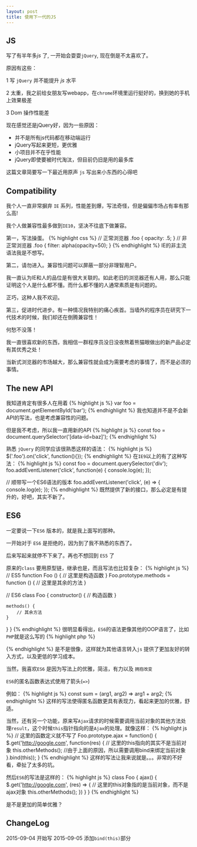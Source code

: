 ```yaml
---
layout: post
title: 使用下一代的JS
---
```


## JS

写了有半年多*js* 了, 一开始会耍耍`jQuery`, 现在倒是不太喜欢了。

原因有这些：

1 写 `jQuery` 并不能提升 *js* 水平

2 太重，我之前给女朋友写webapp，在`chrome`环境里运行挺好的，换到她的手机上效果极差

3 Dom 操作性能差

现在感觉还是jQuery好，因为一些原因：

* 并不是所有js代码都在移动端运行
* jQuery写起来更短，更优雅
* 小项目并不在乎性能
* jQuery即使要被时代淘汰，但目前仍旧是用的最多库

这篇文章简要写一下最近用原声 `js` 写出来小东西的心得吧

## Compatibility

我个人一直非常摒弃 `IE` 系列，性能差到爆，写法奇怪，但是偏偏市场占有率有那么高!

我个人做兼容性最多做到`IE10`，坚决不往底下做兼容。

第一，写法操蛋。
{% highlight css %}
// 正常浏览器
.foo {
	opacity: .5;
}
// 非正常浏览器
.foo {
  filter: alpha(opacity=50);
}
{% endhighlight %}
IE的非主流语法我是不想写。

第二，请勿进入。兼容性问题可以屏蔽一部分非理智用户。

我一直认为IE和人的品位是有很大关联的。如此老旧的浏览器还有人用，那么只能证明这个人是什么都不懂。而什么都不懂的人通常素质是有问题的。

正巧，这种人我不欢迎。

第三，促进时代进步。有一种情况我特别的痛心疾首。当墙外的程序员在研究下一代技术的时候，我们却还在倒腾兼容性！

何愁不没落！

我一直很喜欢新的东西，我相信一群程序员没日没夜熬着熊猫眼做出的新产品必定有其优秀之处！

当新式浏览器的市场越大，那么兼容性就会成为需要考虑的事情了，而不是必须的事情。

## The new API

我知道肯定有很多人在用着
{% highlight js %}
var foo = document.getElementById('bar');
{% endhighlight %}
我也知道并不是不会新API的写法，也是考虑兼容性的问题。

但是我不考虑，所以我一直用新的API
{% highlight js %}
const foo = document.querySelector('[data-id=baz]');
{% endhighlight %}

熟悉 `jQuery` 的同学应该很熟悉这样的语法：
{% highlight js %}
$('.foo').on('click', function(){});
{% endhighlight %}
在`IE9`以上的有了这种写法：
{% highlight js %}
const foo = document.querySelector('div');
foo.addEventListener('click', function(e) {
	console.log(e);
});

// 顺带写一个ES6语法的版本
foo.addEventListener('click', (e) => {
	console.log(e);
});
{% endhighlight %}
既然提供了新的接口，那么必定是有提升的，好吧，其实不新了。

## ES6

一定要说一下`ES6` 版本的，就是我上面写的那种。

一开始对于 `ES6` 是拒绝的，因为到了我不熟悉的东西了。

后来写起来就停不下来了。再也不想回到 `ES5` 了

原来的`class` 要用原型链，继承也是，而且写法也比较复杂：
{% highlight js %}
// ES5
function Foo () {
	// 这里是构造函数
}
Foo.prototype.methods = function () {
	// 这里是其余的方法
}

// ES6
class Foo {
	constructor() {
		// 构造函数
	}

	methods() {
		// 其余方法
	}
}
}
{% endhighlight %}
很明显看得出，`ES6`的语法更像其他的OOP语言了，比如`PHP`就是这么写的
{% highlight php %}
<?php 
class Foo {
	public function __construct() {
		// 构造函数
	}
	public function methods() {
		// 其他函数
	}
}
 ?>
{% endhighlight %}
是不是很像，这样就为其他语言转入`js` 提供了更加友好的转入方式，以及更低的学习成本。

当然，我喜欢`ES6` 是因为写法上的优雅，简洁，有力以及 `拥抱改变` 

`ES6`的匿名函数表达式使用了箭头(`=>`)

例如：
{% highlight js %}
const sum = (arg1, arg2) => arg1 + arg2;
{% endhighlight %}
这样的写法使得匿名函数更具有表现力，看起来更加的优雅，舒适。

当然，还有另一个功能，原来写`Ajax`请求的时候需要调用当前对象的其他方法处理`result`，这个时候`this`指针指向的是`Ajax`的处理。就像这样：
{% highlight js %}
// 这里的函数定义就不写了
Foo.prototype.ajax = function() {
	$.get('http://google.com', function(res) {
		// 这里的this指向的其实不是当前对象
		this.otherMethods();
		//由于上面的原因，所以需要调用bind来绑定当前对象
	}.bind(this));
}
{% endhighlight %}
这样的写法让我来说就是。。。非常的不好看，牵扯了太多的坑。

然后`ES6`的写法是这样的：
{% highlight js %}
class Foo {
	ajax() {
		$.get('http://google.com', (res) => {
			// 这里的this对象指的是当前对象，而不是ajax对象
			this.otherMethods();
		})
	}
}
{% endhighlight %}

是不是更加的简单优雅？


## ChangeLog
2015-09-04 开始写
2015-09-05 添加`bind(this)`部分
